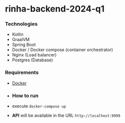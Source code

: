 # rinha-backend-2024-q1
### Technologies
  - Kotlin
  - GraalVM
  - Spring Boot
  - Docker / Docker compose (container orchestrator)
  - Nginx (Load balancer)
  - Postgres (Database)

### Requirements
  - [Docker](https://docs.docker.com/engine/install/)

  - ### How to run
  - execute `docker-compose up`
  - **API** will be available in the URL `http://localhost:9999`
